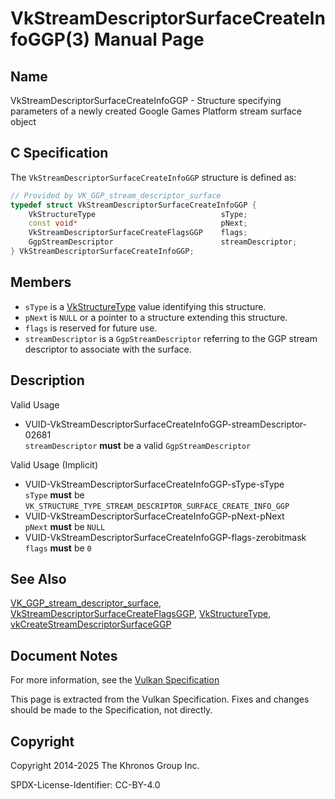 # VkStreamDescriptorSurfaceCreateInfoGGP(3) Manual Page

## Name

VkStreamDescriptorSurfaceCreateInfoGGP - Structure specifying parameters of a newly created Google Games Platform stream surface object



## [](#_c_specification)C Specification

The `VkStreamDescriptorSurfaceCreateInfoGGP` structure is defined as:

```c++
// Provided by VK_GGP_stream_descriptor_surface
typedef struct VkStreamDescriptorSurfaceCreateInfoGGP {
    VkStructureType                            sType;
    const void*                                pNext;
    VkStreamDescriptorSurfaceCreateFlagsGGP    flags;
    GgpStreamDescriptor                        streamDescriptor;
} VkStreamDescriptorSurfaceCreateInfoGGP;
```

## [](#_members)Members

- `sType` is a [VkStructureType](https://registry.khronos.org/vulkan/specs/latest/man/html/VkStructureType.html) value identifying this structure.
- `pNext` is `NULL` or a pointer to a structure extending this structure.
- `flags` is reserved for future use.
- `streamDescriptor` is a `GgpStreamDescriptor` referring to the GGP stream descriptor to associate with the surface.

## [](#_description)Description

Valid Usage

- [](#VUID-VkStreamDescriptorSurfaceCreateInfoGGP-streamDescriptor-02681)VUID-VkStreamDescriptorSurfaceCreateInfoGGP-streamDescriptor-02681  
  `streamDescriptor` **must** be a valid `GgpStreamDescriptor`

Valid Usage (Implicit)

- [](#VUID-VkStreamDescriptorSurfaceCreateInfoGGP-sType-sType)VUID-VkStreamDescriptorSurfaceCreateInfoGGP-sType-sType  
  `sType` **must** be `VK_STRUCTURE_TYPE_STREAM_DESCRIPTOR_SURFACE_CREATE_INFO_GGP`
- [](#VUID-VkStreamDescriptorSurfaceCreateInfoGGP-pNext-pNext)VUID-VkStreamDescriptorSurfaceCreateInfoGGP-pNext-pNext  
  `pNext` **must** be `NULL`
- [](#VUID-VkStreamDescriptorSurfaceCreateInfoGGP-flags-zerobitmask)VUID-VkStreamDescriptorSurfaceCreateInfoGGP-flags-zerobitmask  
  `flags` **must** be `0`

## [](#_see_also)See Also

[VK\_GGP\_stream\_descriptor\_surface](https://registry.khronos.org/vulkan/specs/latest/man/html/VK_GGP_stream_descriptor_surface.html), [VkStreamDescriptorSurfaceCreateFlagsGGP](https://registry.khronos.org/vulkan/specs/latest/man/html/VkStreamDescriptorSurfaceCreateFlagsGGP.html), [VkStructureType](https://registry.khronos.org/vulkan/specs/latest/man/html/VkStructureType.html), [vkCreateStreamDescriptorSurfaceGGP](https://registry.khronos.org/vulkan/specs/latest/man/html/vkCreateStreamDescriptorSurfaceGGP.html)

## [](#_document_notes)Document Notes

For more information, see the [Vulkan Specification](https://registry.khronos.org/vulkan/specs/latest/html/vkspec.html#VkStreamDescriptorSurfaceCreateInfoGGP)

This page is extracted from the Vulkan Specification. Fixes and changes should be made to the Specification, not directly.

## [](#_copyright)Copyright

Copyright 2014-2025 The Khronos Group Inc.

SPDX-License-Identifier: CC-BY-4.0